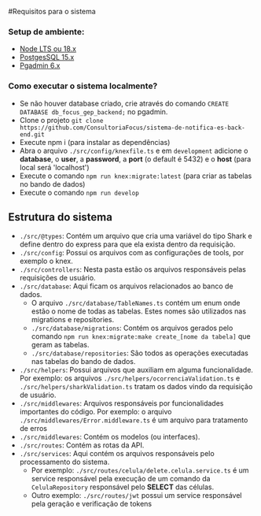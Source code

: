 #Requisitos para o sistema
### Setup de ambiente:
- [Node LTS ou 18.x](https://nodejs.org/en)
- [PostgesSQL 15.x](https://www.enterprisedb.com/downloads/postgres-postgresql-downloads)
- [Pgadmin 6.x](https://www.pgadmin.org/download/)

### Como executar o sistema localmente?
- Se não houver database criado, crie através do comando `CREATE DATABASE db_focus_gep_backend;` no pgadmin.
- Clone o projeto `git clone https://github.com/ConsultoriaFocus/sistema-de-notifica-es-back-end.git`
- Execute npm i (para instalar as dependências)
- Abra o arquivo `./src/config/knexfile.ts` e em `development` adicione o **database**, o **user**, a **password**, a **port** (o default é 5432) e o **host** (para local será 'localhost')
- Execute o comando `npm run knex:migrate:latest` (para criar as tabelas no bando de dados)
- Execute o comando `npm run develop`

## Estrutura do sistema
- `./src/@types`: Contém um arquivo que cria uma variável do tipo Shark e define dentro do express para que ela exista dentro da requisição.
- `./src/config`: Possui os arquivos com as configurações de tools, por exemplo o knex.
- `./src/controllers`: Nesta pasta estão os arquivos responsáveis pelas requisições de usuário.
- `./src/database`: Aqui ficam os arquivos relacionados ao banco de dados.
    - O arquivo `./src/database/TableNames.ts` contém um enum onde estão o nome de todas as tabelas. Estes nomes são utilizados nas migrations e repositories. 
    - `./src/database/migrations`: Contém os arquivos gerados pelo comando `npm run knex:migrate:make create_[nome da tabela]` que geram as tabelas.
    - `./src/database/repositories`: São todos as operações executadas nas tabelas do bando de dados.
- `./src/helpers`: Possui arquivos que auxiliam em alguma funcionalidade. Por exemplo: os arquivos `./src/helpers/ocorrenciaValidation.ts` e `./src/helpers/sharkValidation.ts` tratam os dados vindo da requisição de usuário. 
- `./src/middlewares`: Arquivos responsáveis por funcionalidades importantes do código. Por exemplo: o arquivo `./src/middlewares/Error.middleware.ts` é um arquivo para tratamento de erros
- `./src/middlewares`: Contém os modelos (ou interfaces).
- `./src/routes`: Contém as rotas da API.
- `./src/services`: Aqui contém os arquivos responsáveis pelo processamento do sistema.
    - Por exemplo: `./src/routes/celula/delete.celula.service.ts` é um service responsável pela execução de um comando da `CelulaRepository` responsável pelo **SELECT** das células.
    - Outro exemplo: `./src/routes/jwt` possui um service responsável pela geração e verificação de tokens
